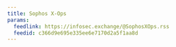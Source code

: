 ```yaml
---
title: Sophos X-Ops
params:
  feedlink: https://infosec.exchange/@SophosXOps.rss
  feedid: c366d9e695e335ee6e7170d2a5f1aa8d
---
```

